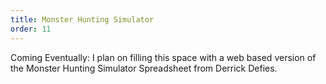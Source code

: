 ```yaml
---
title: Monster Hunting Simulator
order: 11
---
```


Coming Eventually: I plan on filling this space with a web based version of the Monster Hunting Simulator Spreadsheet from Derrick Defies.


